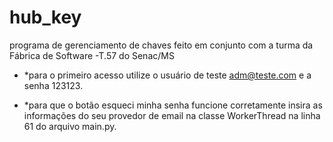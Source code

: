 # hub_key
programa de gerenciamento de chaves feito em conjunto com a turma da Fábrica de Software -T.57 do Senac/MS

- *para o primeiro acesso utilize o usuário de teste adm@teste.com e a senha 123123.

- *para que o botão esqueci minha senha funcione corretamente insira as informações do seu provedor de email
na classe WorkerThread na linha 61 do arquivo main.py.
